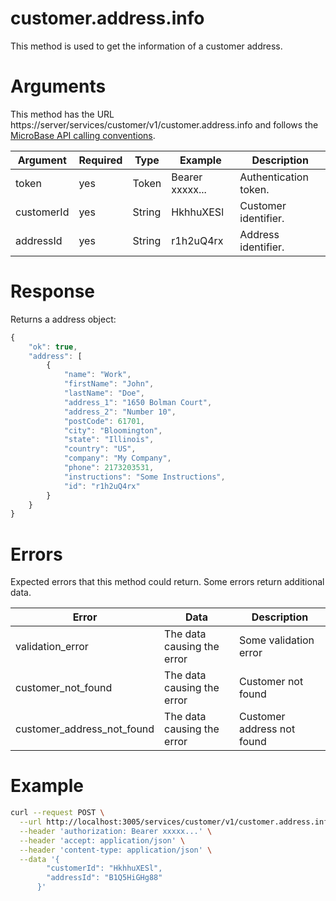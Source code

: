 # customer.address.info

This method is used to get the information of a customer address.

# Arguments

This method has the URL https://server/services/customer/v1/customer.address.info and
follows the [MicroBase API calling conventions](../calling-conventions.html).

Argument | Required | Type | Example | Description
---------|----------|------|---------|------------
token      | yes  | Token       | Bearer xxxxx...      | Authentication token.
customerId | yes  | String      | HkhhuXESl            | Customer identifier.
addressId  | yes  | String      | r1h2uQ4rx            | Address identifier.

# Response

Returns a address object:

```javascript
{
    "ok": true,
    "address": [
        {
            "name": "Work",
            "firstName": "John",
            "lastName": "Doe",
            "address_1": "1650 Bolman Court",
            "address_2": "Number 10",
            "postCode": 61701,
            "city": "Bloomington",
            "state": "Illinois",
            "country": "US",
            "company": "My Company",
            "phone": 2173203531,
            "instructions": "Some Instructions",
            "id": "r1h2uQ4rx"
        }
    }
}
```

# Errors

Expected errors that this method could return. Some errors return additional data.

Error | Data | Description
------|------|------------
validation_error | The data causing the error | Some validation error
customer_not_found | The data causing the error | Customer not found
customer_address_not_found | The data causing the error | Customer address not found

# Example

```bash
curl --request POST \
  --url http://localhost:3005/services/customer/v1/customer.address.info \
  --header 'authorization: Bearer xxxxx...' \
  --header 'accept: application/json' \
  --header 'content-type: application/json' \
  --data '{
        "customerId": "HkhhuXESl",
        "addressId": "B1Q5HiGHg88"
      }'
```
